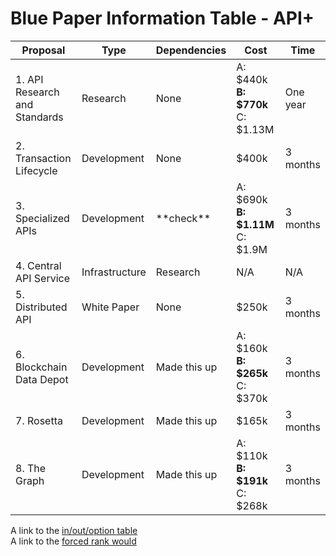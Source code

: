 # Blue Paper Information Table - API+

| **Proposal** | **Type** | **Dependencies** | **Cost** | **Time** |
| --- | --- | --- | --- | --- |
| 1. API Research and Standards | Research | None | A: $440k **B: $770k** C: $1.13M | One year |
| 2. Transaction Lifecycle | Development | None | $400k | 3 months |
| 3. Specialized APIs | Development | \*\*check\*\* | A: $690k **B: $1.11M** C: $1.9M | 3 months |
| 4. Central API Service | Infrastructure | Research | N/A | N/A |
| 5. Distributed API | White Paper | None | $250k | 3 months |
| 6. Blockchain Data Depot | Development | Made this up | A: $160k **B: $265k** C: $370k | 3 months |
| 7. Rosetta | Development | Made this up | $165k | 3 months |
| 8. The Graph | Development | Made this up | A: $110k **B: $191k** C: $268k | 3 months |

A link to the [in/out/option table](in-out-option-example.md)<br/>
A link to the [forced rank would](section-rank-example.md)

